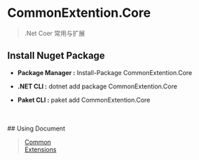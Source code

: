 # CommonExtention.Core

> .Net Coer 常用与扩展

## Install Nuget Package

- **Package Manager :** Install-Package CommonExtention.Core

- **.NET CLI :** dotnet add package CommonExtention.Core

- **Paket CLI :** paket add CommonExtention.Core

<br />
<br />
## Using Document

>[Common](https://github.com/jiangyangtao/CommonExtention.Core/blob/master/CommonDocument.md)  
>[Extensions](https://github.com/jiangyangtao/CommonExtention.Core/blob/master/ExtensionsDocument.md)